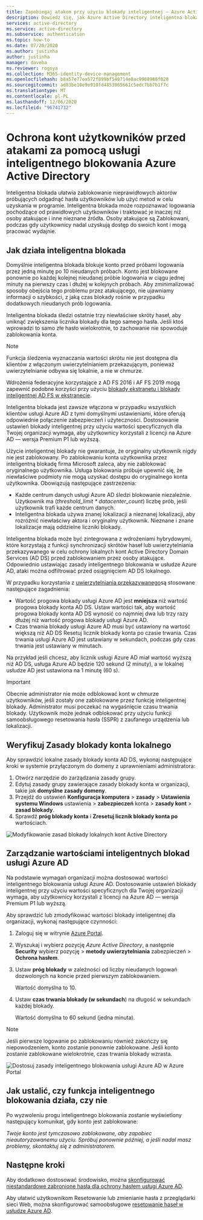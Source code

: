 ```yaml
---
title: Zapobiegaj atakom przy użyciu blokady inteligentnej — Azure Active Directory
description: Dowiedz się, jak Azure Active Directory inteligentna blokada pomaga chronić organizację przed atakami z wykorzystaniem wymuszenia, które próbują odgadnąć hasła użytkowników.
services: active-directory
ms.service: active-directory
ms.subservice: authentication
ms.topic: how-to
ms.date: 07/20/2020
ms.author: justinha
author: justinha
manager: daveba
ms.reviewer: rogoya
ms.collection: M365-identity-device-management
ms.openlocfilehash: b8a57e77ea572f899bf540714e8ac9968988f028
ms.sourcegitcommit: ad83be10e9e910fd4853965661c5edc7bb7b1f7c
ms.translationtype: MT
ms.contentlocale: pl-PL
ms.lasthandoff: 12/06/2020
ms.locfileid: "96741732"
---
```

# <a name="protect-user-accounts-from-attacks-with-azure-active-directory-smart-lockout"></a>Ochrona kont użytkowników przed atakami za pomocą usługi inteligentnego blokowania Azure Active Directory

Inteligentna blokada ułatwia zablokowanie nieprawidłowych aktorów próbujących odgadnąć hasła użytkowników lub użyć metod w celu uzyskania w programie. Inteligentna blokada może rozpoznawać logowania pochodzące od prawidłowych użytkowników i traktować je inaczej niż osoby atakujące i inne nieznane źródła. Osoby atakujące są Zablokowani, podczas gdy użytkownicy nadal uzyskują dostęp do swoich kont i mogą pracować wydajnie.

## <a name="how-smart-lockout-works"></a>Jak działa inteligentna blokada

Domyślnie inteligentna blokada blokuje konto przed próbami logowania przez jedną minutę po 10 nieudanych próbach. Konto jest blokowane ponownie po każdej kolejnej nieudanej próbie logowania w ciągu jednej minuty na pierwszy czas i dłużej w kolejnych próbach. Aby zminimalizować sposoby obejścia tego problemu przez atakującego, nie ujawniamy informacji o szybkości, z jaką czas blokady rośnie w przypadku dodatkowych nieudanych prób logowania.

Inteligentna blokada śledzi ostatnie trzy niewłaściwe skróty haseł, aby uniknąć zwiększenia licznika blokady dla tego samego hasła. Jeśli ktoś wprowadzi to samo złe hasło wielokrotnie, to zachowanie nie spowoduje zablokowania konta.

> [!NOTE]
> Funkcja śledzenia wyznaczania wartości skrótu nie jest dostępna dla klientów z włączonym uwierzytelnianiem przekazującym, ponieważ uwierzytelnianie odbywa się lokalnie, a nie w chmurze.

Wdrożenia federacyjne korzystające z AD FS 2016 i AF FS 2019 mogą zapewnić podobne korzyści przy użyciu [blokady ekstranetu i blokady inteligentnej AD FS w ekstranecie](/windows-server/identity/ad-fs/operations/configure-ad-fs-extranet-smart-lockout-protection).

Inteligentna blokada jest zawsze włączona w przypadku wszystkich klientów usługi Azure AD z tymi domyślnymi ustawieniami, które oferują odpowiednie połączenie zabezpieczeń i użyteczności. Dostosowanie ustawień blokady inteligentnej przy użyciu wartości specyficznych dla Twojej organizacji wymaga, aby użytkownicy korzystali z licencji na Azure AD — wersja Premium P1 lub wyższą.

Użycie inteligentnej blokady nie gwarantuje, że oryginalny użytkownik nigdy nie jest zablokowany. Po zablokowaniu konta użytkownika przez inteligentną blokadę firma Microsoft zaleca, aby nie zablokować oryginalnego użytkownika. Usługa blokowania próbuje upewnić się, że niewłaściwe podmioty nie mogą uzyskać dostępu do oryginalnego konta użytkownika. Obowiązują następujące zastrzeżenia:

* Każde centrum danych usługi Azure AD śledzi blokowanie niezależnie. Użytkownik ma (*threshold_limit * datacenter_count*) liczbę prób, jeśli użytkownik trafi każde centrum danych.
* Inteligentna blokada używa znanej lokalizacji a nieznanej lokalizacji, aby rozróżnić niewłaściwy aktora i oryginalny użytkownik. Nieznane i znane lokalizacje mają oddzielne liczniki blokady.

Inteligentna blokada może być zintegrowana z wdrożeniami hybrydowymi, które korzystają z funkcji synchronizacji skrótów haseł lub uwierzytelniania przekazywanego w celu ochrony lokalnych kont Active Directory Domain Services (AD DS) przed zablokowaniem przez osoby atakujące. Odpowiednio ustawiając zasady inteligentnego blokowania w usłudze Azure AD, ataki można odfiltrować przed osiągnięciem AD DS lokalnego.

W przypadku korzystania z [uwierzytelniania przekazywanego](../hybrid/how-to-connect-pta.md)są stosowane następujące zagadnienia:

* Wartość progowa blokady usługi Azure AD jest **mniejsza** niż wartość progowa blokady konta AD DS. Ustaw wartości tak, aby wartość progowa blokady konta AD DS wynosić co najmniej dwa lub trzy razy dłużej niż wartość progowa blokady usługi Azure AD.
* Czas trwania blokady usługi Azure AD musi być ustawiony na wartość większą niż AD DS Resetuj licznik blokady konta po czasie trwania. Czas trwania usługi Azure AD jest ustawiany w sekundach, podczas gdy czas trwania jest ustawiany w minutach.

Na przykład jeśli chcesz, aby licznik usługi Azure AD miał wartość wyższą niż AD DS, usługa Azure AD będzie 120 sekund (2 minuty), a w lokalnej usłudze AD jest ustawiona na 1 minutę (60 s).

> [!IMPORTANT]
> Obecnie administrator nie może odblokować kont w chmurze użytkowników, jeśli zostały one zablokowane przez funkcję inteligentnej blokady. Administrator musi poczekać na wygaśnięcie czasu trwania blokady. Użytkownik może jednak odblokować przy użyciu funkcji samoobsługowego resetowania hasła (SSPR) z zaufanego urządzenia lub lokalizacji.

## <a name="verify-on-premises-account-lockout-policy"></a>Weryfikuj Zasady blokady konta lokalnego

Aby sprawdzić lokalne zasady blokady konta AD DS, wykonaj następujące kroki w systemie przyłączonym do domeny z uprawnieniami administratora:

1. Otwórz narzędzie do zarządzania zasady grupy.
2. Edytuj zasady grupy zawierające zasady blokady konta w organizacji, takie jak **domyślne zasady domeny**.
3. Przejdź do ustawień **Konfiguracja komputera**  >  **zasady**  >  **Ustawienia systemu Windows** ustawienia  >  **zabezpieczeń** konta  >  **zasady kont**  >  **zasad blokady**.
4. Sprawdź **próg blokady konta** i **Zresetuj licznik blokady konta po** wartościach.

![Modyfikowanie zasad blokady lokalnych kont Active Directory](./media/howto-password-smart-lockout/active-directory-on-premises-account-lockout-policy.png)

## <a name="manage-azure-ad-smart-lockout-values"></a>Zarządzanie wartościami inteligentnych blokad usługi Azure AD

Na podstawie wymagań organizacji można dostosować wartości inteligentnego blokowania usługi Azure AD. Dostosowanie ustawień blokady inteligentnej przy użyciu wartości specyficznych dla Twojej organizacji wymaga, aby użytkownicy korzystali z licencji na Azure AD — wersja Premium P1 lub wyższą.

Aby sprawdzić lub zmodyfikować wartości blokady inteligentnej dla organizacji, wykonaj następujące czynności:

1. Zaloguj się w witrynie [Azure Portal](https://portal.azure.com).
1. Wyszukaj i wybierz pozycję *Azure Active Directory*, a następnie **Security** wybierz pozycję  >  **metody uwierzytelniania** zabezpieczeń  >  **Ochrona hasłem**.
1. Ustaw **próg blokady** w zależności od liczby nieudanych logowań dozwolonych na koncie przed pierwszym zablokowaniem.

    Wartość domyślna to 10.

1. Ustaw **czas trwania blokady (w sekundach**) na długość w sekundach każdej blokady.

    Wartość domyślna to 60 sekund (jedna minuta).

> [!NOTE]
> Jeśli pierwsze logowanie po zablokowaniu również zakończy się niepowodzeniem, konto zostanie ponownie zablokowane. Jeśli konto zostanie zablokowane wielokrotnie, czas trwania blokady wzrasta.

![Dostosuj zasady inteligentnego blokowania usługi Azure AD w Azure Portal](./media/howto-password-smart-lockout/azure-active-directory-custom-smart-lockout-policy.png)

## <a name="how-to-determine-if-the-smart-lockout-feature-is-working-or-not"></a>Jak ustalić, czy funkcja inteligentnego blokowania działa, czy nie

Po wyzwoleniu progu inteligentnego blokowania zostanie wyświetlony następujący komunikat, gdy konto jest zablokowane:

*Twoje konto jest tymczasowo zablokowane, aby zapobiec nieautoryzowanemu użyciu. Spróbuj ponownie później, a jeśli nadal masz problemy, skontaktuj się z administratorem.*

## <a name="next-steps"></a>Następne kroki

Aby dodatkowo dostosować środowisko, można [skonfigurować niestandardowe zabronione hasła dla ochrony hasłem usługi Azure AD](tutorial-configure-custom-password-protection.md).

Aby ułatwić użytkownikom Resetowanie lub zmienianie hasła z przeglądarki sieci Web, można skonfigurować samoobsługowe [resetowanie haseł w usłudze Azure AD](tutorial-enable-sspr.md).
